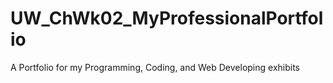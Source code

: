 # UW_ChWk02_MyProfessionalPortfolio
A Portfolio for my Programming, Coding, and Web Developing exhibits
